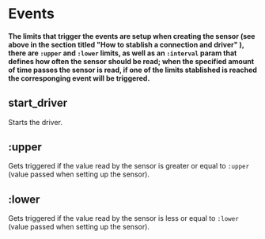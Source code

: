 # Events

#### The limits that trigger the events are setup when creating the sensor (see above in the section titled "How to stablish a connection and driver" ), there are `:upper` and `:lower` limits, as well as an `:interval` param that defines how often the sensor should be read; when the specified amount of time passes the sensor is read, if one of the limits stablished is reached the corresponging event will be triggered.

## start_driver

Starts the driver.

## :upper

Gets triggered if the value read by the sensor is greater or equal to `:upper` (value passed when setting up the sensor).

## :lower

Gets triggered if the value read by the sensor is less or equal to `:lower` (value passed when setting up the sensor).
